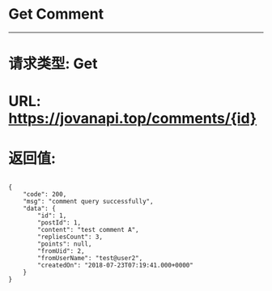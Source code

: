 # Get Comment
---
# 请求类型: Get
# URL: https://jovanapi.top/comments/{id}
# 返回值:
<pre><code>
{
    "code": 200,
    "msg": "comment query successfully",
    "data": {
        "id": 1,
        "postId": 1,
        "content": "test comment A",
        "repliesCount": 3,
        "points": null,
        "fromUid": 2,
        "fromUserName": "test@user2",
        "createdOn": "2018-07-23T07:19:41.000+0000"
    }
}
</code></pre>
